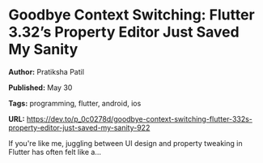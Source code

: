 # Goodbye Context Switching: Flutter 3.32’s Property Editor Just Saved My Sanity

**Author:** Pratiksha Patil

**Published:** May 30

**Tags:** programming, flutter, android, ios

**URL:** https://dev.to/p_0c0278d/goodbye-context-switching-flutter-332s-property-editor-just-saved-my-sanity-922

If you're like me, juggling between UI design and property tweaking in Flutter has often felt like a...